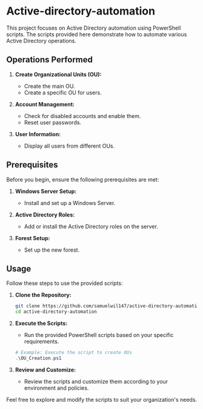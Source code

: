 # Active-directory-automation

This project focuses on Active Directory automation using PowerShell scripts. The scripts provided here demonstrate how to automate various Active Directory operations.

## Operations Performed

1. **Create Organizational Units (OU):**
    - Create the main OU.
    - Create a specific OU for users.

2. **Account Management:**
    - Check for disabled accounts and enable them.
    - Reset user passwords.

3. **User Information:**
    - Display all users from different OUs.

## Prerequisites

Before you begin, ensure the following prerequisites are met:

1. **Windows Server Setup:**
    - Install and set up a Windows Server.

2. **Active Directory Roles:**
    - Add or install the Active Directory roles on the server.

3. **Forest Setup:**
    - Set up the new forest.

## Usage

Follow these steps to use the provided scripts:

1. **Clone the Repository:**
    ```bash
    git clone https://github.com/samuelwil147/active-directory-automation.git
    cd active-directory-automation
    ```

2. **Execute the Scripts:**
    - Run the provided PowerShell scripts based on your specific requirements.

    ```powershell
    # Example: Execute the script to create OUs
    .\OU_Creation.ps1
    ```

3. **Review and Customize:**
    - Review the scripts and customize them according to your environment and policies.

Feel free to explore and modify the scripts to suit your organization's needs.



 

